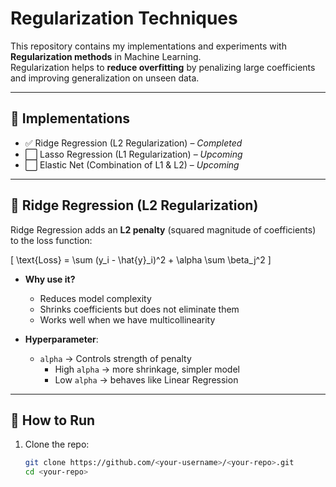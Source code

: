 # Regularization Techniques

This repository contains my implementations and experiments with **Regularization methods** in Machine Learning.  
Regularization helps to **reduce overfitting** by penalizing large coefficients and improving generalization on unseen data.

---

## 📂 Implementations
- ✅ Ridge Regression (L2 Regularization) – *Completed*
- ⬜ Lasso Regression (L1 Regularization) – *Upcoming*
- ⬜ Elastic Net (Combination of L1 & L2) – *Upcoming*

---

## 📘 Ridge Regression (L2 Regularization)

Ridge Regression adds an **L2 penalty** (squared magnitude of coefficients) to the loss function:

\[
\text{Loss} = \sum (y_i - \hat{y}_i)^2 + \alpha \sum \beta_j^2
\]

- **Why use it?**
  - Reduces model complexity
  - Shrinks coefficients but does not eliminate them
  - Works well when we have multicollinearity

- **Hyperparameter**:  
  - `alpha` → Controls strength of penalty  
    - High `alpha` → more shrinkage, simpler model  
    - Low `alpha` → behaves like Linear Regression  

---

## 🚀 How to Run
1. Clone the repo:
   ```bash
   git clone https://github.com/<your-username>/<your-repo>.git
   cd <your-repo>
